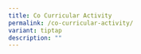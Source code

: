 ```yaml
---
title: Co Curricular Activity
permalink: /co-curricular-activity/
variant: tiptap
description: ""
---
```

